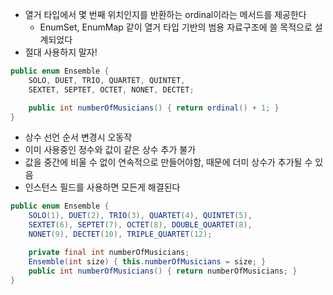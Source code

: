 * 열거 타입에서 몇 번째 위치인지를 반환하는 ordinal이라는 메서드를 제공한다
  * EnumSet, EnumMap 같이 열거 타입 기반의 범용 자료구조에 쓸 목적으로 설계되었다
* 절대 사용하지 말자!
```java
public enum Ensemble {
    SOLO, DUET, TRIO, QUARTET, QUINTET,
    SEXTET, SEPTET, OCTET, NONET, DECTET;

    public int numberOfMusicians() { return ordinal() + 1; }
}
```
* 상수 선언 순서 변경시 오동작
* 이미 사용중인 정수와 값이 같은 상수 추가 불가
* 값을 중간에 비울 수 없이 연속적으로 만들어야함, 때문에 더미 상수가 추가될 수 있음
* 인스턴스 필드를 사용하면 모든게 해결된다
```java
public enum Ensemble {
    SOLO(1), DUET(2), TRIO(3), QUARTET(4), QUINTET(5),
    SEXTET(6), SEPTET(7), OCTET(8), DOUBLE_QUARTET(8),
    NONET(9), DECTET(10), TRIPLE_QUARTET(12);

    private final int numberOfMusicians;
    Ensemble(int size) { this.numberOfMusicians = size; }
    public int numberOfMusicians() { return numberOfMusicians; }
}
```